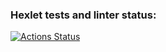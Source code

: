 ### Hexlet tests and linter status:
[![Actions Status](https://github.com/IvanPyGit/python-project-lvl2/workflows/hexlet-check/badge.svg)](https://github.com/IvanPyGit/python-project-lvl2/actions)
